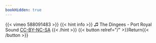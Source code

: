 ```yaml
---
bookHidden: true
---
```


{{< vimeo 588091483 >}}
{{< hint info >}}
♫ The Dingees - Port Royal Sound [CC-BY-NC-SA](https://freemusicarchive.org/music/The_Dingees/Rebel_Soul_Sound_System/Port_Royal_Sound)
{{< /hint >}}
{{< button relref="/" >}}Return{{< /button >}}
